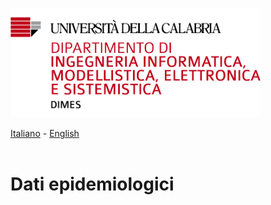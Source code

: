 <a href="https://dimes.unical.it/"><img src="https://github.com/fbranda/dati-epidemiologici/blob/main/assets/img/logo.jpg" alt="DIMES" data-canonical-src="https://github.com/fbranda/dati-epidemiologici/blob/main/assets/img/logo.jpg" width="400"/></a>

[Italiano](README.md) - [English](README_EN.md)<br><br>

# Dati epidemiologici
